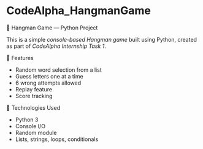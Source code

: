 # CodeAlpha_HangmanGame

 🎯 Hangman Game — Python Project

This is a simple *console-based Hangman game* built using Python, created as part of *CodeAlpha Internship Task 1*.

🔹 Features
- Random word selection from a list
- Guess letters one at a time
- 6 wrong attempts allowed
- Replay feature
- Score tracking

📌 Technologies Used
- Python 3
- Console I/O
- Random module
- Lists, strings, loops, conditionals
